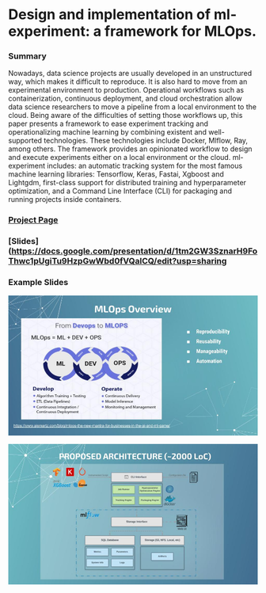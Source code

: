 # Design and implementation of ml-experiment: a framework for MLOps.

### Summary

Nowadays, data science projects are usually developed in an unstructured way, which makes it difficult to reproduce. It is also hard to move from an experimental environment to production.
Operational workflows such as containerization, continuous deployment, and cloud orchestration allow data science researchers to move a pipeline from a local environment to the cloud.
Being aware of the difficulties of setting those workflows up, this paper presents a framework to ease experiment tracking and operationalizing machine learning by combining existent and well-supported technologies. These technologies include Docker, Mlflow, Ray, among others.
The framework provides an opinionated workflow to design and execute experiments either on a local environment or the cloud. ml-experiment includes: an automatic tracking system for the most famous machine learning libraries: Tensorflow, Keras, Fastai, Xgboost and Lightgdm, first-class support for distributed training and hyperparameter optimization, and a Command Line Interface (CLI) for packaging and running projects inside containers.

### [Project Page](https://github.com/aguillenATC/ml-experiment)

### [Slides](https://docs.google.com/presentation/d/1tm2GW3SznarH9FoThwc1pUgiTu9HzpGwWbd0fVQalCQ/edit?usp=sharing

### Example Slides

![](./ml-experiment.jpg)

![](./ml-experiment_1.jpg)
